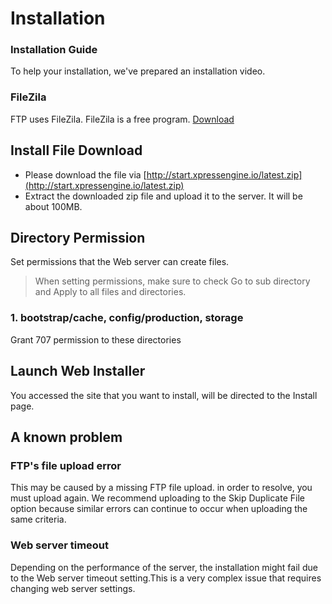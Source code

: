 # Installation

### Installation Guide

To help your installation, we've prepared an installation video. 

### FileZila

FTP uses FileZila. FileZila is a free program. [Download](https://filezilla-project.org/download.php?type=client)

## Install File Download

* Please download the file via [http://start.xpressengine.io/latest.zip](http://start.xpressengine.io/latest.zip)
* Extract the downloaded zip file and upload it to the server. It will be about 100MB.

## Directory Permission

Set permissions that the Web server can create files.

> When setting permissions, make sure to check Go to sub directory and Apply to all files and directories.

### 1. bootstrap/cache, config/production, storage

Grant 707 permission to these directories

## Launch Web Installer

You accessed the site that you want to install, will be directed to the Install page.

## A known problem

### FTP's file upload error

This may be caused by a missing FTP file upload. in order to resolve, you must upload again. We recommend uploading to the Skip Duplicate File option because similar errors can continue to occur when uploading the same criteria.

### Web server timeout

Depending on the performance of the server, the installation might fail due to the Web server timeout setting.This is a very complex issue that requires changing web server settings.

